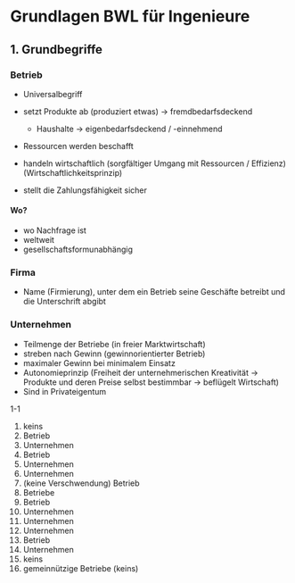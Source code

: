 # Grundlagen BWL für Ingenieure

## 1. Grundbegriffe

### Betrieb

* Universalbegriff

* setzt Produkte ab (produziert etwas) &rarr; fremdbedarfsdeckend
  * Haushalte &rarr;  eigenbedarfsdeckend / -einnehmend
* Ressourcen werden beschafft
* handeln wirtschaftlich (sorgfältiger Umgang mit Ressourcen / Effizienz) (Wirtschaftlichkeitsprinzip)
* stellt die Zahlungsfähigkeit sicher

#### Wo?

* wo Nachfrage ist
* weltweit
* gesellschaftsformunabhängig

### Firma

* Name (Firmierung), unter dem ein Betrieb seine Geschäfte betreibt und die Unterschrift abgibt

### Unternehmen

* Teilmenge der Betriebe (in freier Marktwirtschaft)
* streben nach Gewinn (gewinnorientierter Betrieb)
* maximaler Gewinn bei minimalem Einsatz
* Autonomieprinzip (Freiheit der unternehmerischen Kreativität &rarr; Produkte und deren Preise selbst bestimmbar &rarr; beflügelt Wirtschaft)
* Sind in Privateigentum





1-1

1. keins
2. Betrieb
3. Unternehmen
4. Betrieb
5. Unternehmen
6. Unternehmen
7. (keine Verschwendung) Betrieb
8. Betriebe
9. Betrieb
10. Unternehmen
11. Unternehmen
12. Unternehmen
13. Betrieb
14. Unternehmen
15. keins
16. gemeinnützige Betriebe (keins)